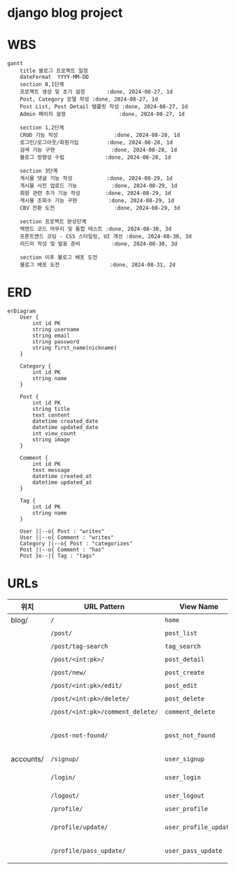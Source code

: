 # django blog project

# WBS
```mermaid
gantt
    title 블로그 프로젝트 일정
    dateFormat  YYYY-MM-DD
    section 0,1단계
    프로젝트 생성 및 초기 설정       :done, 2024-08-27, 1d
    Post, Category 모델 작성 :done, 2024-08-27, 1d
    Post List, Post Detail 템플릿 작성 :done, 2024-08-27, 1d
    Admin 페이지 설정                 :done, 2024-08-27, 1d

    section 1,2단계
    CRUD 기능 작성                  :done, 2024-08-28, 1d
    로그인/로그아웃/회원가입         :done, 2024-08-28, 1d
    검색 기능 구현                  :done, 2024-08-28, 1d
    블로그 방향성 수립             :done, 2024-08-28, 1d

    section 3단계
    게시물 댓글 기능 작성           :done, 2024-08-29, 1d
    게시물 사진 업로드 기능           :done, 2024-08-29, 1d
    회원 관련 추가 기능 작성        :done, 2024-08-29, 1d
    게시물 조회수 기능 구현          :done, 2024-08-29, 1d
    CBV 전환 도전                   :done, 2024-08-29, 3d

    section 프로젝트 완성단계
    백엔드 코드 마무리 및 통합 테스트 :done, 2024-08-30, 3d
    프론트엔드 코딩 - CSS 스타일링, UI 개선 :done, 2024-08-30, 3d
    리드미 작성 및 발표 준비          :done, 2024-08-30, 3d

    section 이후 블로그 배포 도전
    블로그 배포 도전                :done, 2024-08-31, 2d
```

# ERD

```mermaid
erDiagram
    User {
        int id PK
        string username
        string email
        string password
        string first_name(nickname)
    }
    
    Category {
        int id PK
        string name
    }

    Post {
        int id PK
        string title
        text content
        datetime created_date
        datetime updated_date
        int view_count
        string image
    }

    Comment {
        int id PK
        text message
        datetime created_at
        datetime updated_at
    }

    Tag {
        int id PK
        string name
    }

    User ||--o{ Post : "writes"
    User ||--o{ Comment : "writes"
    Category ||--o{ Post : "categorizes"
    Post ||--o{ Comment : "has"
    Post }o--|{ Tag : "tags"
```
# URLs

|위치 | URL Pattern                       | View Name            | Description                                        |
|---------|-----------------------------------|----------------------|----------------------------------------------------|
|blog/    | `/`                               | `home`               | 메인 페이지                                         |
|         | `/post/`                          | `post_list`          | 게시물 목록                                         |
|         | `/post/tag-search`                | `tag_search`         | 태그별 검색                                         |
|         | `/post/<int:pk>/`                 | `post_detail`        | 게시물 상세                                         |
|         | `/post/new/`                      | `post_create`        | 게시물 작성                                         |
|         | `/post/<int:pk>/edit/`            | `post_edit`          | 게시물 수정                                         |
|         | `/post/<int:pk>/delete/`          | `post_delete`        | 게시물 삭제                                         |
|         | `/post/<int:pk>/comment_delete/`  | `comment_delete`     | 댓글 삭제                                           |
|         | `/post-not-found/`                | `post_not_found`     | 게시물을 찾을 수 없는 경우 표시                      |
|accounts/| `/signup/`                        | `user_signup`        | 회원가입                                            |
|         | `/login/`                         | `user_login`         | 로그인 페이지                                       |
|         | `/logout/`                        | `user_logout`        | 로그아웃                                            |
|         | `/profile/`                       | `user_profile`       | 유저 프로필                                         |
|         | `/profile/update/`                | `user_profile_update`| 프로필 정보 수정                                    |
|         | `/profile/pass_update/`           | `user_pass_update`   | 비밀번호 변경                                       |
